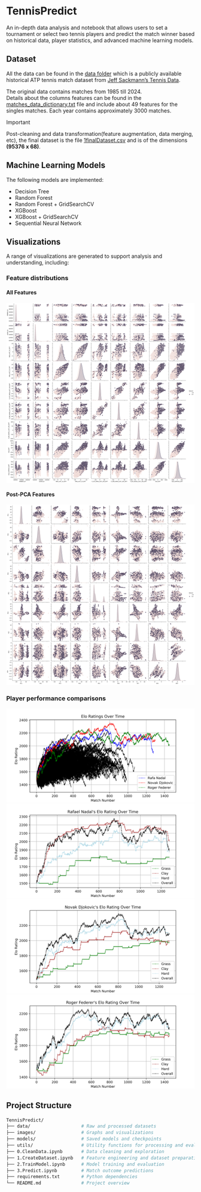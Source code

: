 # **TennisPredict**
An in-depth data analysis and notebook that allows users to set a tournament or select two tennis players and predict the match winner based on historical data, player statistics, and advanced machine learning models.

## **Dataset**
All the data can be found in the [data folder](https://github.com/MohammadYehya/TennisPredict/tree/main/data) which is a publicly available historical ATP tennis match dataset from [Jeff Sackmann’s Tennis Data](https://github.com/JeffSackmann/tennis_atp).

The original data contains matches from 1985 till 2024.\
Details about the columns features can be found in the [matches_data_dictionary.txt](https://github.com/MohammadYehya/TennisPredict/tree/main/data/matches_data_dictionary.txt) file and include about 49 features for the singles matches. Each year contains approximately 3000 matches.

> [!IMPORTANT]
> Post-cleaning and data transformation(feature augmentation, data merging, etc), the final dataset is the file [1finalDataset.csv](https://github.com/MohammadYehya/TennisPredict/tree/main/data/1finalDataset.csv) and is of the dimensions **(95376 x 68)**.

## **Machine Learning Models**
The following models are implemented:
- Decision Tree
- Random Forest
- Random Forest + GridSearchCV
- XGBoost
- XGBoost + GridSearchCV
- Sequential Neural Network

## **Visualizations**
A range of visualizations are generated to support analysis and understanding, including:
### Feature distributions
#### All Features
![outputAllFeatures.png](/images/outputAllFeatures.png)
#### Post-PCA Features
![outputPCA_Pariplot.png](/images/outputPCA_Pariplot.png)
### Player performance comparisons
![big3.png](/images/big3.png)
![RafaelNadal_elo_rating.png](/images/RafaelNadal_elo_rating.png)
![NovakDjokovic_elo_rating.png](/images/NovakDjokovic_elo_rating.png)
![RogerFederer_elo_rating.png](/images/RogerFederer_elo_rating.png)

## **Project Structure**
```bash
TennisPredict/
├── data/                   # Raw and processed datasets
├── images/                 # Graphs and visualizations
├── models/                 # Saved models and checkpoints
├── utils/                  # Utility functions for processing and evaluation
├── 0.CleanData.ipynb       # Data cleaning and exploration
├── 1.CreateDataset.ipynb   # Feature engineering and dataset preparation
├── 2.TrainModel.ipynb      # Model training and evaluation
├── 3.Predict.ipynb         # Match outcome predictions
├── requirements.txt        # Python dependencies
└── README.md               # Project overview
```
